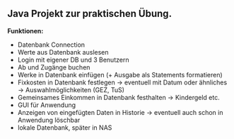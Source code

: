 Java Projekt zur praktischen Übung.
---

**Funktionen:**

  - Datenbank Connection
  - Werte aus Datenbank auslesen
  - Login mit eigener DB und 3 Benutzern
  - Ab und Zugänge buchen
  - Werke in Datenbank einfügen (+ Ausgabe als Statements formatieren)
  - Fixkosten in Datenbank festlegen
    -> eventuell mit Datum oder ähnliches
      -> Auswahlmöglichkeiten (GEZ, TuS)
  - Gemeinsames Einkommen in Datenbank festhalten
    -> Kindergeld etc.
  - GUI für Anwendung
  - Anzeigen von eingefügten Daten in Historie
    -> eventuell auch schon in Anwendung löschbar
  - lokale Datenbank, später in NAS

